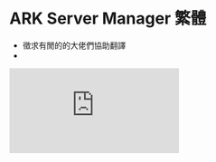 # ARK Server Manager 繁體

- 徵求有閒的的大佬們協助翻譯
- 

![我的巴哈](https://forum.gamer.com.tw/C.php?bsn=28423&snA=7714&tnum=1&subbsn=1) 
